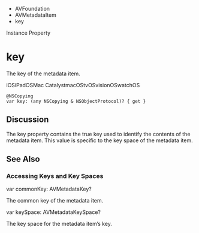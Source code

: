 

- AVFoundation
- AVMetadataItem
-  key 

Instance Property

# key

The key of the metadata item.

iOSiPadOSMac CatalystmacOStvOSvisionOSwatchOS

``` source
@NSCopying
var key: (any NSCopying & NSObjectProtocol)? { get }
```

## Discussion

The key property contains the true key used to identify the contents of the metadata item. This value is specific to the key space of the metadata item.

## See Also

### Accessing Keys and Key Spaces

var commonKey: AVMetadataKey?

The common key of the metadata item.

var keySpace: AVMetadataKeySpace?

The key space for the metadata item’s key.

